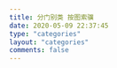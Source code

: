 ```yaml
---
title: 分门别类 按图索骥
date: 2020-05-09 22:37:45
type: "categories"
layout: "categories"
comments: false 
---
```


